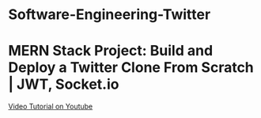 
# Software-Engineering-Twitter

# MERN Stack Project: Build and Deploy a Twitter Clone From Scratch | JWT, Socket.io


[Video Tutorial on Youtube](https://youtu.be/ytkG7RT6SvU?si=_P2_2evQjBZWLxZG)

